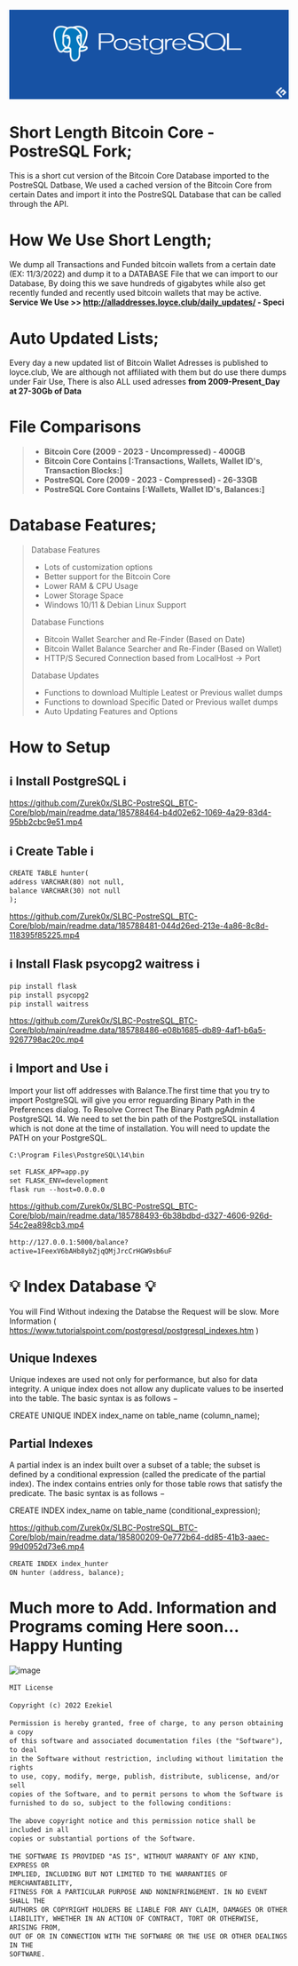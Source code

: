 ![alt text](https://raw.githubusercontent.com/Zurek0x/SLBC-PostreSQL_BTC-Core/main/readme.data/postgresql-monitoring-.webp)
# Short Length Bitcoin Core - PostreSQL Fork;
This is a short cut version of the Bitcoin Core Database imported to the PostreSQL Datbase,
We used a cached version of the Bitcoin Core from certain Dates and import it into the PostreSQL Database
that can be called through the API.

# How We Use Short Length;
We dump all Transactions and Funded bitcoin wallets from a certain date (EX: 11/3/2022)
and dump it to a DATABASE File that we can import to our Database, By doing this we save hundreds of gigabytes
while also get recently funded and recently used bitcoin wallets that may be active.
**Service We Use >> http://alladdresses.loyce.club/daily_updates/ - Speci** 

# Auto Updated Lists;
Every day a new updated list of Bitcoin Wallet Adresses is published to loyce.club,
We are although not affiliated with them but do use there dumps under Fair Use,
There is also ALL used adresses **from 2009-Present_Day at 27-30Gb of Data**

# File Comparisons
> * **Bitcoin Core (2009 - 2023 - Uncompressed) - 400GB**
> * **Bitcoin Core Contains [:Transactions, Wallets, Wallet ID's, Transaction Blocks:]**
> * **PostreSQL Core (2009 - 2023 - Compressed) - 26-33GB**
> * **PostreSQL Core Contains [:Wallets, Wallet ID's, Balances:]**

# Database Features;
> Database Features
> * Lots of customization options
> * Better support for the Bitcoin Core
> * Lower RAM & CPU Usage
> * Lower Storage Space
> * Windows 10/11 & Debian Linux Support
>
> Database Functions
> * Bitcoin Wallet Searcher and Re-Finder (Based on Date)
> * Bitcoin Wallet Balance Searcher and Re-Finder (Based on Wallet)
> * HTTP/S Secured Connection based from LocalHost -> Port
>
> Database Updates
> * Functions to download Multiple Leatest or Previous wallet dumps
> * Functions to download Specific Dated or Previous wallet dumps
> * Auto Updating Features and Options

# How to Setup
## ℹ️ Install PostgreSQL ℹ️

https://github.com/Zurek0x/SLBC-PostreSQL_BTC-Core/blob/main/readme.data/185788464-b4d02e62-1069-4a29-83d4-95bb2cbc9e51.mp4

## ℹ️ Create Table ℹ️
```
CREATE TABLE hunter(
address VARCHAR(80) not null,
balance VARCHAR(30) not null
);
```
https://github.com/Zurek0x/SLBC-PostreSQL_BTC-Core/blob/main/readme.data/185788481-044d26ed-213e-4a86-8c8d-118395f85225.mp4


## ℹ️ Install Flask psycopg2 waitress ℹ️
```
pip install flask
pip install psycopg2
pip install waitress
```
https://github.com/Zurek0x/SLBC-PostreSQL_BTC-Core/blob/main/readme.data/185788486-e08b1685-db89-4af1-b6a5-9267798ac20c.mp4


## ℹ️ Import and Use ℹ️

Import your list off addresses with Balance.The  first time that you try to import PostgreSQL will give you error reguarding Binary Path in the Preferences dialog. To Resolve  Correct The Binary Path pgAdmin 4  PostgreSQL 14. We need to set the bin path of the PostgreSQL installation which is not done at the time of installation. You will need to update the PATH on your PostgreSQL. 

```
C:\Program Files\PostgreSQL\14\bin
```

```
set FLASK_APP=app.py
set FLASK_ENV=development
flask run --host=0.0.0.0
```
https://github.com/Zurek0x/SLBC-PostreSQL_BTC-Core/blob/main/readme.data/185788493-6b38bdbd-d327-4606-926d-54c2ea898cb3.mp4

```
http://127.0.0.1:5000/balance?active=1FeexV6bAHb8ybZjqQMjJrcCrHGW9sb6uF
```

# 💡 Index Database 💡

You will Find Without indexing the Databse the Request will be slow. More Information ( https://www.tutorialspoint.com/postgresql/postgresql_indexes.htm )

## Unique Indexes

Unique indexes are used not only for performance, but also for data integrity. A unique index does not allow any duplicate values to be inserted into the table. The basic syntax is as follows −

CREATE UNIQUE INDEX index_name
on table_name (column_name);

## Partial Indexes

A partial index is an index built over a subset of a table; the subset is defined by a conditional expression (called the predicate of the partial index). The index contains entries only for those table rows that satisfy the predicate. The basic syntax is as follows −

CREATE INDEX index_name
on table_name (conditional_expression);



https://github.com/Zurek0x/SLBC-PostreSQL_BTC-Core/blob/main/readme.data/185800209-0e772b64-dd85-41b3-aaec-99d0952d73e6.mp4

```
CREATE INDEX index_hunter
ON hunter (address, balance);
```


# Much more to Add. Information and Programs coming Here soon... Happy Hunting

![image](https://user-images.githubusercontent.com/88630056/185788729-6b1434d5-23e2-4c2d-9a49-0995f428eb1d.png)

```
MIT License

Copyright (c) 2022 Ezekiel

Permission is hereby granted, free of charge, to any person obtaining a copy
of this software and associated documentation files (the "Software"), to deal
in the Software without restriction, including without limitation the rights
to use, copy, modify, merge, publish, distribute, sublicense, and/or sell
copies of the Software, and to permit persons to whom the Software is
furnished to do so, subject to the following conditions:

The above copyright notice and this permission notice shall be included in all
copies or substantial portions of the Software.

THE SOFTWARE IS PROVIDED "AS IS", WITHOUT WARRANTY OF ANY KIND, EXPRESS OR
IMPLIED, INCLUDING BUT NOT LIMITED TO THE WARRANTIES OF MERCHANTABILITY,
FITNESS FOR A PARTICULAR PURPOSE AND NONINFRINGEMENT. IN NO EVENT SHALL THE
AUTHORS OR COPYRIGHT HOLDERS BE LIABLE FOR ANY CLAIM, DAMAGES OR OTHER
LIABILITY, WHETHER IN AN ACTION OF CONTRACT, TORT OR OTHERWISE, ARISING FROM,
OUT OF OR IN CONNECTION WITH THE SOFTWARE OR THE USE OR OTHER DEALINGS IN THE
SOFTWARE.
```
